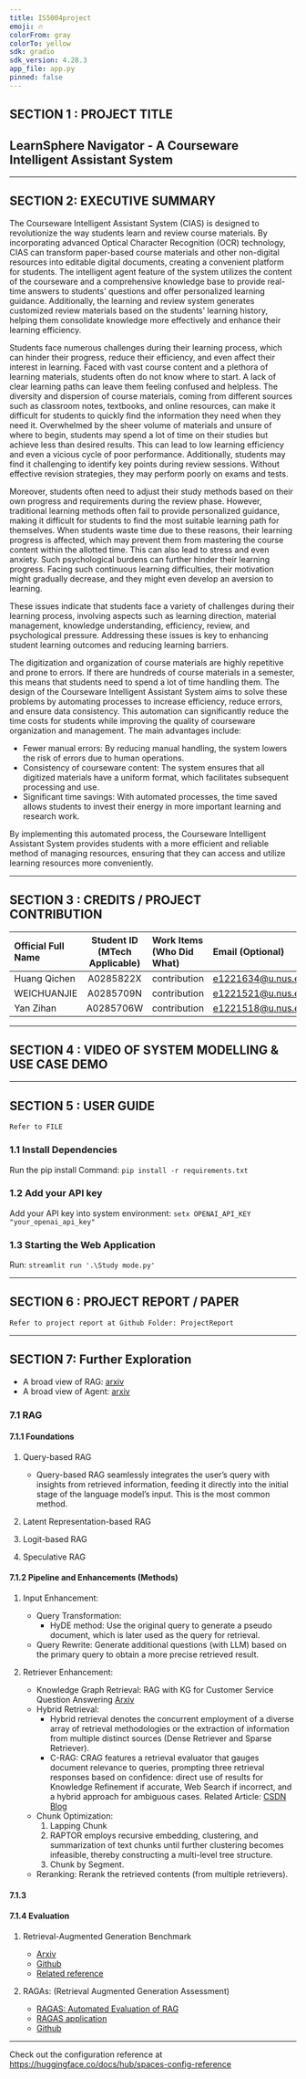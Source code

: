 ```yaml
---
title: IS5004project
emoji: 🔥
colorFrom: gray
colorTo: yellow
sdk: gradio
sdk_version: 4.28.3
app_file: app.py
pinned: false
---
```


## SECTION 1 : PROJECT TITLE
## LearnSphere Navigator - A Courseware Intelligent Assistant System

---
## SECTION 2: EXECUTIVE SUMMARY
The Courseware Intelligent Assistant System (CIAS) is designed to revolutionize the way students learn and review course materials. By incorporating advanced Optical Character Recognition (OCR) technology, CIAS can transform paper-based course materials and other non-digital resources into editable digital documents, creating a convenient platform for students. The intelligent agent feature of the system utilizes the content of the courseware and a comprehensive knowledge base to provide real-time answers to students' questions and offer personalized learning guidance. Additionally, the learning and review system generates customized review materials based on the students' learning history, helping them consolidate knowledge more effectively and enhance their learning efficiency.

Students face numerous challenges during their learning process, which can hinder their progress, reduce their efficiency, and even affect their interest in learning. Faced with vast course content and a plethora of learning materials, students often do not know where to start. A lack of clear learning paths can leave them feeling confused and helpless. The diversity and dispersion of course materials, coming from different sources such as classroom notes, textbooks, and online resources, can make it difficult for students to quickly find the information they need when they need it. Overwhelmed by the sheer volume of materials and unsure of where to begin, students may spend a lot of time on their studies but achieve less than desired results. This can lead to low learning efficiency and even a vicious cycle of poor performance. Additionally, students may find it challenging to identify key points during review sessions. Without effective revision strategies, they may perform poorly on exams and tests.

Moreover, students often need to adjust their study methods based on their own progress and requirements during the review phase. However, traditional learning methods often fail to provide personalized guidance, making it difficult for students to find the most suitable learning path for themselves. When students waste time due to these reasons, their learning progress is affected, which may prevent them from mastering the course content within the allotted time. This can also lead to stress and even anxiety. Such psychological burdens can further hinder their learning progress. Facing such continuous learning difficulties, their motivation might gradually decrease, and they might even develop an aversion to learning.

These issues indicate that students face a variety of challenges during their learning process, involving aspects such as learning direction, material management, knowledge understanding, efficiency, review, and psychological pressure. Addressing these issues is key to enhancing student learning outcomes and reducing learning barriers.

The digitization and organization of course materials are highly repetitive and prone to errors. If there are hundreds of course materials in a semester, this means that students need to spend a lot of time handling them. The design of the Courseware Intelligent Assistant System aims to solve these problems by automating processes to increase efficiency, reduce errors, and ensure data consistency. This automation can significantly reduce the time costs for students while improving the quality of courseware organization and management. The main advantages include:

- Fewer manual errors: By reducing manual handling, the system lowers the risk of errors due to human operations.
- Consistency of courseware content: The system ensures that all digitized materials have a uniform format, which facilitates subsequent processing and use.
- Significant time savings: With automated processes, the time saved allows students to invest their energy in more important learning and research work.

By implementing this automated process, the Courseware Intelligent Assistant System provides students with a more efficient and reliable method of managing resources, ensuring that they can access and utilize learning resources more conveniently.

---

## SECTION 3 : CREDITS / PROJECT CONTRIBUTION

| Official Full Name  | Student ID (MTech Applicable)  | Work Items (Who Did What) | Email (Optional) |
| :------------ |:---------------:| :-----| :-----|
|Huang Qichen|A0285822X|contribution|e1221634@u.nus.edu|
|WEICHUANJIE|A0285709N|contribution|e1221521@u.nus.edu|
|Yan Zihan|A0285706W|contribution|e1221518@u.nus.edu|

---
## SECTION 4 : VIDEO OF SYSTEM MODELLING & USE CASE DEMO


---

## SECTION 5 : USER GUIDE

`Refer to FILE`

### 1.1 Install Dependencies

Run the pip install Command:
`pip install -r requirements.txt`

### 1.2 Add your API key

Add your API key into system environment:
`setx OPENAI_API_KEY "your_openai_api_key"`

### 1.3 Starting the Web Application

Run:
`streamlit run '.\Study mode.py'`

---
## SECTION 6 : PROJECT REPORT / PAPER

`Refer to project report at Github Folder: ProjectReport`

---


## SECTION 7: Further Exploration

- A broad view of RAG: [arxiv](https://arxiv.org/pdf/2402.19473)
- A broad view of Agent: [arxiv](https://arxiv.org/abs/2309.07864)

### 7.1 RAG

#### 7.1.1 Foundations

1. Query-based RAG
    - Query-based RAG seamlessly integrates the user’s query with insights from retrieved information, feeding it directly into the initial stage of the language model’s input. This is the most common method.

2. Latent Representation-based RAG

3. Logit-based RAG

4. Speculative RAG

#### 7.1.2 Pipeline and Enhancements (Methods)

1. Input Enhancement:
    - Query Transformation:
        - HyDE method: Use the original query to generate a pseudo document, which is later used as the query for retrieval.
    - Query Rewrite: Generate additional questions (with LLM) based on the primary query to obtain a more precise retrieved result.

2. Retriever Enhancement:
    - Knowledge Graph Retrieval: RAG with KG for Customer Service Question Answering [Arxiv](https://arxiv.org/abs/2404.17723) 
    - Hybrid Retrieval:
        - Hybrid retrieval denotes the concurrent employment of a diverse array of retrieval methodologies or the extraction of information from multiple distinct sources (Dense Retriever and Sparse Retriever).
        - C-RAG: CRAG features a retrieval evaluator that gauges document relevance to queries, prompting three retrieval responses based on confidence: direct use of results for Knowledge Refinement if accurate, Web Search if incorrect, and a hybrid approach for ambiguous cases. Related Article: [CSDN Blog](https://blog.csdn.net/L_goodboy/article/details/137581551)
    - Chunk Optimization:
        1. Lapping Chunk
        2. RAPTOR employs recursive embedding, clustering, and summarization of text chunks until further clustering becomes infeasible, thereby constructing a multi-level tree structure.
        3. Chunk by Segment.
    - Reranking: Rerank the retrieved contents (from multiple retrievers).

#### 7.1.3


#### 7.1.4 Evaluation

1. Retrieval-Augmented Generation Benchmark
   - [Arxiv](https://arxiv.org/pdf/2309.01431)
   - [Github](https://github.com/chen700564/RGB)
   - [Related reference](https://blog.csdn.net/m0_46850835/article/details/136377919)



2. RAGAs: (Retrieval Augmented Generation Assessment)
   - [RAGAS: Automated Evaluation of RAG](https://arxiv.org/pdf/2309.15217)
   - [RAGAS application](https://segmentfault.com/a/1190000044806908)
   - [Github](https://github.com/explodinggradients/ragas)

   

---
Check out the configuration reference at https://huggingface.co/docs/hub/spaces-config-reference
